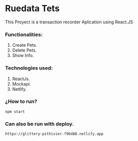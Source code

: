 ﻿# Ruedata Tets

This Proyect is a transaction recorder Aplication using React.JS

### Functionalities:
1. Create Pets.
2. Delete Pets.
3. Show Info.

### Technologies used:
1. ReactJs.
2. Mockapi.
3. Netlify.

### ¿How to run?
    npm start
### Can also be run with deploy.
    https://glittery-pithivier-f96d88.netlify.app
    
